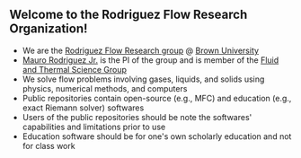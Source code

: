 ## Welcome to the Rodriguez Flow Research Organization!

* We are the [Rodriguez Flow Research group](https://sites.brown.edu/rodriguez/) @ [Brown University](https://www.brown.edu/)
* [Mauro Rodriguez Jr.](https://vivo.brown.edu/display/mrodri97) is the PI of the group and is member of the [Fluid and Thermal Science Group](https://fluids.brown.edu/)
* We solve flow problems involving gases, liquids, and solids using physics, numerical methods, and computers
* Public repositories contain open-source (e.g., MFC) and education (e.g., exact Riemann solver) softwares
* Users of the public repositories should be note the softwares' capabilities and limitations prior to use
* Education software should be for one's own scholarly education and not for class work
